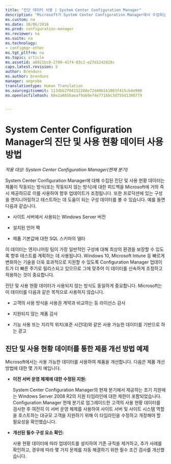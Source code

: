 ```yaml
---
title: "진단 데이터 사용 | System Center Configuration Manager"
description: "Microsoft가 System Center Configuration Manager에서 수집하는 진단 및 사용 현황 데이터를 사용하는 방식을 알아봅니다."
ms.custom: na
ms.date: 10/06/2016
ms.prod: configuration-manager
ms.reviewer: na
ms.suite: na
ms.technology:
- configmgr-other
ms.tgt_pltfrm: na
ms.topic: article
ms.assetid: a8021bc8-2799-41f4-83c2-e27d1242028c
caps.latest.revision: 5
author: Brenduns
ms.author: brenduns
manager: angrobe
translationtype: Human Translation
ms.sourcegitcommit: 1134bb2f04152288e72d40b1b1083f415cb4e900
ms.openlocfilehash: 68e2a6b5baeaf9ab9e74e771bbc3d755d1388779


---
```

# <a name="how-diagnostics-and-usage-data-is-used-for-system-center-configuration-manager"></a>System Center Configuration Manager의 진단 및 사용 현황 데이터 사용 방법

*적용 대상: System Center Configuration Manager(현재 분기)*

System Center Configuration Manager에 대해 수집된 진단 및 사용 현황 데이터는 제품이 작동되는 방식(또는 작동되지 않는 방식)에 대한 피드백을 Microsoft에 거의 즉시 제공하므로 이를 사용하여 향후 업데이트가 조정됩니다. 또한 프로덕션에 있는 구성을 엔지니어링하고 테스트하는 데 도움이 되는 구성 데이터를 볼 수 있습니다. 예를 들면 다음과 같습니다.  

-   사이트 서버에서 사용되는 Windows Server 버전  

-   설치된 언어 팩  

-   제품 기본값에 대한 SQL 스키마의 델타  

이 데이터는 엔지니어링 팀이 가장 일반적인 구성에 대해 최상의 환경을 보장할 수 있도록 향후 테스트를 계획하는 데 사용됩니다. Windows 10, Microsoft Intune 등 빠르게 변화하는 기술을 더욱 효과적으로 지원할 수 있도록 Configuration Manager 업데이트가 더 빠른 주기로 릴리스되고 있으므로 그에 맞추어 이 데이터를 신속하게 조정하고 적용하는 것이 중요합니다.  

진단 및 사용 현황 데이터가 사용되지 않는 방식도 동일하게 중요합니다. Microsoft는 이 데이터를 다음과 같은 목적으로 사용하지 않습니다.  

-   고객의 사용 방식을 사용권 계약과 비교하는 등 라이선스 감사  

-   지원되지 않는 제품 감사  

-   기능 사용 또는 지리적 위치(표준 시간대)와 같은 사용 가능한 데이터를 기반으로 하는 광고  

##  <a name="a-namebkmkimprovea-examples-of-how-diagnostics-and-usage-data-is-improving-the-product"></a><a name="bkmk_improve"></a> 진단 및 사용 현황 데이터를 통한 제품 개선 방법 예제  
Microsoft에서는 사용 가능한 데이터를 사용하여 제품을 개선합니다. 다음은 제품 개선 방법에 대한 몇 가지 예입니다.  

-   **이전 서버 운영 체제에 대한 수정된 지원:**  

     System Center Configuration Manager의 현재 분기에서 제공하는 초기 지원에는 Windows Server 2008 R2의 지원 타임라인에 대한 제한이 포함되었습니다. Configuration Manager 현재 분기로 업그레이드한 고객의 사용 현황 데이터를 검사한 후 여전히 이 서버 운영 체제를 사용하여 사이트 서버 및 사이트 시스템 역할을 호스트하는 대규모 고객을 지원하기 위해 이 타임라인을 수정하고 개정해야 할 필요성을 확인했습니다.  

-   **개선된 필수 구성 요소 확인:**  

     사용 현황 데이터에 따라 업데이트를 설치하여 기존 규칙을 제거하고, 추가 사례를 확인하고, 경우에 따라 몇 가지 문제를 자동 해결하기 위한 필수 조건 검사를 개선했습니다.  



<!--HONumber=Nov16_HO1-->


